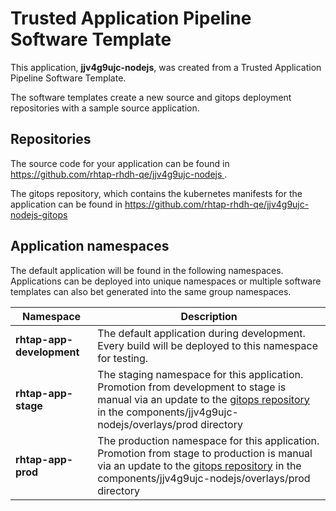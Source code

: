 # Trusted Application Pipeline Software Template

This application, **jjv4g9ujc-nodejs**, was created from a Trusted Application Pipeline Software Template.

The software templates create a new source and gitops deployment repositories with a sample source application. 

## Repositories

The source code for your application can be found in [https://github.com/rhtap-rhdh-qe/jjv4g9ujc-nodejs ](https://github.com/rhtap-rhdh-qe/jjv4g9ujc-nodejs ).
 
The gitops repository, which contains the kubernetes manifests for the application can be found in 
[https://github.com/rhtap-rhdh-qe/jjv4g9ujc-nodejs-gitops ](https://github.com/rhtap-rhdh-qe/jjv4g9ujc-nodejs-gitops ) 

## Application namespaces 

The default application will be found in the following namespaces. Applications can be deployed into unique namespaces or multiple software templates can also bet generated into the same group namespaces.  

|  Namespace   |  Description   |  
| -------- | -------- |   
| **rhtap-app-development** | The default application during development. Every build will be deployed to this namespace for testing. | 
| **rhtap-app-stage** | The staging namespace for this application. Promotion from development to stage is manual via an update to the [gitops repository](https://github.com/rhtap-rhdh-qe/jjv4g9ujc-nodejs-gitops ) in the components/jjv4g9ujc-nodejs/overlays/prod directory |  
| **rhtap-app-prod** | The production namespace for this application. Promotion from stage to production is manual via an update to the [gitops repository](https://github.com/rhtap-rhdh-qe/jjv4g9ujc-nodejs-gitops ) in the components/jjv4g9ujc-nodejs/overlays/prod directory | 